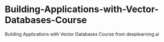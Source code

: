 # Building-Applications-with-Vector-Databases-Course
Building Applications with Vector Databases Course from deeplearning.ai
